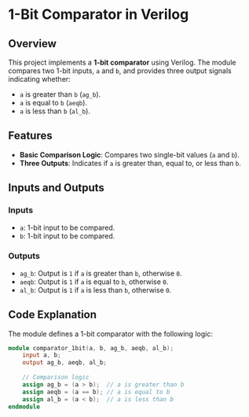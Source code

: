 # 1-Bit Comparator in Verilog

## Overview

This project implements a **1-bit comparator** using Verilog. The module compares two 1-bit inputs, `a` and `b`, and provides three output signals indicating whether:
- `a` is greater than `b` (`ag_b`).
- `a` is equal to `b` (`aeqb`).
- `a` is less than `b` (`al_b`).

## Features

- **Basic Comparison Logic**: Compares two single-bit values (`a` and `b`).
- **Three Outputs**: Indicates if `a` is greater than, equal to, or less than `b`.

## Inputs and Outputs

### Inputs
- `a`: 1-bit input to be compared.
- `b`: 1-bit input to be compared.

### Outputs
- `ag_b`: Output is `1` if `a` is greater than `b`, otherwise `0`.
- `aeqb`: Output is `1` if `a` is equal to `b`, otherwise `0`.
- `al_b`: Output is `1` if `a` is less than `b`, otherwise `0`.

## Code Explanation

The module defines a 1-bit comparator with the following logic:

```verilog
module comparator_1bit(a, b, ag_b, aeqb, al_b);
    input a, b;
    output ag_b, aeqb, al_b;
    
    // Comparison logic
    assign ag_b = (a > b);  // a is greater than b
    assign aeqb = (a == b); // a is equal to b
    assign al_b = (a < b);  // a is less than b
endmodule

